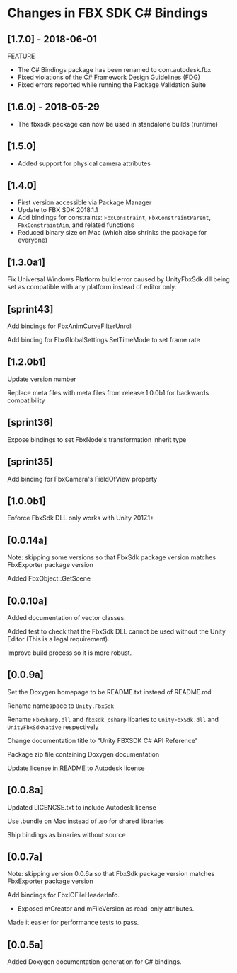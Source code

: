 # Changes in FBX SDK C# Bindings

## [1.7.0] - 2018-06-01

FEATURE

* The C# Bindings package has been renamed to com.autodesk.fbx
* Fixed violations of the C# Framework Design Guidelines (FDG)
* Fixed errors reported while running the Package Validation Suite

## [1.6.0] - 2018-05-29

* The fbxsdk package can now be used in standalone builds (runtime)

## [1.5.0]

* Added support for physical camera attributes

## [1.4.0]

* First version accessible via Package Manager
* Update to FBX SDK 2018.1.1
* Add bindings for constraints: `FbxConstraint`, `FbxConstraintParent`, `FbxConstraintAim`, and related functions
* Reduced binary size on Mac (which also shrinks the package for everyone)

## [1.3.0a1]

Fix Universal Windows Platform build error caused by UnityFbxSdk.dll being set as compatible with any platform instead of editor only.

## [sprint43]

Add bindings for FbxAnimCurveFilterUnroll

Add binding for FbxGlobalSettings SetTimeMode to set frame rate

## [1.2.0b1]

Update version number

Replace meta files with meta files from release 1.0.0b1 for backwards compatibility

## [sprint36]

Expose bindings to set FbxNode's transformation inherit type

## [sprint35]

Add binding for FbxCamera's FieldOfView property

## [1.0.0b1]

Enforce FbxSdk DLL only works with Unity 2017.1+

## [0.0.14a]
Note: skipping some versions so that FbxSdk package version matches FbxExporter package version

Added FbxObject::GetScene

## [0.0.10a]

Added documentation of vector classes.

Added test to check that the FbxSdk DLL cannot be used without the Unity Editor (This is a legal requirement).

Improve build process so it is more robust.

## [0.0.9a]

Set the Doxygen homepage to be README.txt instead of README.md

Rename namespace to `Unity.FbxSdk`

Rename `FbxSharp.dll` and `fbxsdk_csharp` libaries to `UnityFbxSdk.dll` and `UnityFbxSdkNative` respectively

Change documentation title to "Unity FBXSDK C# API Reference"

Package zip file containing Doxygen documentation

Update license in README to Autodesk license

## [0.0.8a]

Updated LICENCSE.txt to include Autodesk license

Use .bundle on Mac instead of .so for shared libraries

Ship bindings as binaries without source

## [0.0.7a]
Note: skipping version 0.0.6a so that FbxSdk package version matches FbxExporter package version

Add bindings for FbxIOFileHeaderInfo. 
  - Exposed mCreator and mFileVersion as read-only attributes.

Made it easier for performance tests to pass.

## [0.0.5a]

Added Doxygen documentation generation for C# bindings.
